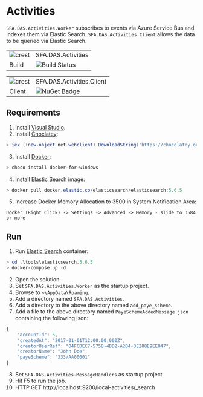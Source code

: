 # Activities

`SFA.DAS.Activities.Worker` subscribes to events via Azure Service Bus and indexes them via Elastic Search. `SFA.DAS.Activities.Client` allows the data to be queried via Elastic Search.

|               |               |
| ------------- | ------------- |
| ![crest](https://assets.publishing.service.gov.uk/government/assets/crests/org_crest_27px-916806dcf065e7273830577de490d5c7c42f36ddec83e907efe62086785f24fb.png) | SFA.DAS.Activities |
| Build | ![Build Status](https://sfa-gov-uk.visualstudio.com/_apis/public/build/definitions/c39e0c0b-7aff-4606-b160-3566f3bbce23/101/badge) |

|               |               |
| ------------- | ------------- |
| ![crest](https://assets.publishing.service.gov.uk/government/assets/crests/org_crest_27px-916806dcf065e7273830577de490d5c7c42f36ddec83e907efe62086785f24fb.png) | SFA.DAS.Activities.Client |
| Client | [![NuGet Badge](https://buildstats.info/nuget/SFA.DAS.Activities.Client)](https://www.nuget.org/packages/SFA.DAS.Activities.Client) |

## Requirements

1. Install [Visual Studio].
2. Install [Choclatey]:

```PowerShell
> iex ((new-object net.webclient).DownloadString('https://chocolatey.org/install.ps1'))
```

3. Install [Docker]:

```PowerShell
> choco install docker-for-windows
```

4. Install [Elastic Search] image:

```PowerShell
> docker pull docker.elastic.co/elasticsearch/elasticsearch:5.6.5
```

5. Increase Docker Memory Allocation to 3500 in System Notification Area:  

```
Docker (Right Click) -> Settings -> Advanced -> Memory - slide to 3584 or more
```

## Run

1. Run [Elastic Search] container:

```PowerShell
> cd .\tools\elasticsearch.5.6.5
> docker-compose up -d
```

2. Open the solution.
3. Set `SFA.DAS.Activities.Worker` as the startup project.
4. Browse to `~\AppData\Roaming`.
5. Add a directory named `SFA.DAS.Activities`.
6. Add a directory to the above directory named `add_paye_scheme`.
7. Add a file to the above directory named `PayeSchemeAddedMessage.json` containing the following json:

```JavaScript
{
    "accountId": 5,
    "createdAt": "2017-01-01T12:00:00.000Z",
    "creatorUserRef": "04FCDEC7-5758-4BD2-A2D4-3E288E9EE047",
    "creatorName": "John Doe",
    "payeScheme": "333/AA00001"
}
```
8. Set `SFA.DAS.Activities.MessageHandlers` as startup project
9. Hit F5 to run the job.
10. HTTP GET http://localhost:9200/local-activities/_search

[Choclatey]: https://chocolatey.org
[Docker]: https://www.docker.com
[Elastic Search]: https://www.elastic.co/products/elasticsearch
[Visual Studio]: https://www.visualstudio.com
